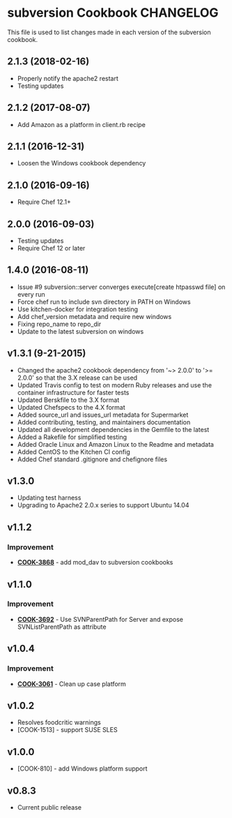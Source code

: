 subversion Cookbook CHANGELOG
=============================
This file is used to list changes made in each version of the subversion cookbook.

## 2.1.3 (2018-02-16)

- Properly notify the apache2 restart
- Testing updates

## 2.1.2 (2017-08-07)

- Add Amazon as a platform in client.rb recipe

## 2.1.1 (2016-12-31)

- Loosen the Windows cookbook dependency

## 2.1.0 (2016-09-16)

- Require Chef 12.1+

## 2.0.0 (2016-09-03)

- Testing updates
- Require Chef 12 or later

## 1.4.0 (2016-08-11)
- Issue #9 subversion::server converges execute[create htpasswd file] on every run
- Force chef run to include svn directory in PATH on Windows
- Use kitchen-docker for integration testing
- Add chef_version metadata and require new windows
- Fixing repo_name to repo_dir
- Update to the latest subversion on windows

v1.3.1 (9-21-2015)
------
- Changed the apache2 cookbook dependency from '~> 2.0.0' to '>= 2.0.0' so that the 3.X release can be used
- Updated Travis config to test on modern Ruby releases and use the container infrastructure for faster tests
- Updated Berskfile to the 3.X format
- Updated Chefspecs to the 4.X format
- Added source_url and issues_url metadata for Supermarket
- Added contributing, testing, and maintainers documentation
- Updated all development dependencies in the Gemfile to the latest
- Added a Rakefile for simplified testing
- Added Oracle Linux and Amazon Linux to the Readme and metadata
- Added CentOS to the Kitchen CI config
- Added Chef standard .gitignore and chefignore files

v1.3.0
------
- Updating test harness
- Upgrading to Apache2 2.0.x series to support Ubuntu 14.04

v1.1.2
------
### Improvement
- **[COOK-3868](https://tickets.chef.io/browse/COOK-3868)** - add mod_dav to subversion cookbooks


v1.1.0
------
### Improvement
- **[COOK-3692](https://tickets.chef.io/browse/COOK-3692)** - Use SVNParentPath for Server and expose SVNListParentPath as attribute


v1.0.4
------
### Improvement
- **[COOK-3061](https://tickets.chef.io/browse/COOK-3061)** - Clean up case platform

v1.0.2
------
- Resolves foodcritic warnings
- [COOK-1513] - support SUSE SLES

v1.0.0
------
- [COOK-810] - add Windows platform support

v0.8.3
------
- Current public release
